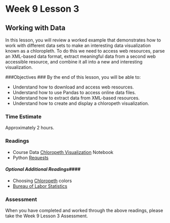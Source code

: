 # Week 9 Lesson 3 #
## Working with Data ##

In this lesson, you will review a worked example that demonstrates how to work with different data sets to make an interesting data visualization known as a chloropleth. To do this we need to access web resources, parse an XML-based data format, extract meaningful data from a second web accessible resource, and combine it all into a new and interesting visualization.

###Objectives ###
By the end of this lesson, you will be able to:

- Understand how to download and access web resources.
- Understand how to use Pandas to access online data files.
- Understand how to extract data from XML-based resources.
- Understand how to create and display a chloropeth visualization.

### Time Estimate ###

Approximately 2 hours.

### Readings ####

- Course Data [Chloropeth Visualization](notebook/dataviz.ipynb) Notebook
- Python [Requests](http://docs.python-requests.org/en/latest/)

#### *Optional Additional Readings*####

- Choosing [Chloropeth](http://colorbrewer2.org/) colors
- [Bureau of Labor Statistics](http://www.bls.gov/lau/#tables)

### Assessment ###

When you have completed and worked through the above readings, please take the Week 9 Lesson 3 Assessment.
